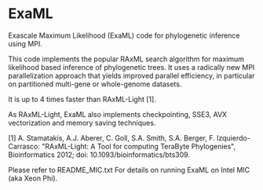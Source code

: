 ExaML
=====

Exascale Maximum Likelihood (ExaML) code for phylogenetic inference using MPI.

This code implements the popular RAxML search algorithm for maximum likelihood based inference 
of phylogenetic trees.
It uses a radically new MPI parallelization approach that yields improved parallel efficiency, 
in particular on partitioned multi-gene or whole-genome datasets.

It is up to 4 times faster than RAxML-Light [1].

As RAxML-Light, ExaML also implements checkpointing, SSE3, AVX vectorization and 
memory saving techniques.

[1] A. Stamatakis,  A.J. Aberer, C. Goll, S.A. Smith, S.A. Berger, F. Izquierdo-Carrasco: 
    "RAxML-Light: A Tool for computing TeraByte Phylogenies", 
    Bioinformatics 2012; doi: 10.1093/bioinformatics/bts309.

Please refer to README_MIC.txt For details on running ExaML on Intel MIC (aka Xeon Phi).